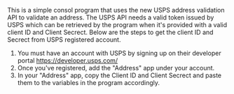 This is a simple consol program that uses the new USPS address validation API to validate an address.
The USPS API needs a valid token issued by USPS which can be retrieved by the program when it's provided with a valid client ID and Client Secrect. Below are the steps to get the client ID and Secrect from USPS registered account.
  1. You must have an account with USPS by signing up on their developer portal https://developer.usps.com/
  2. Once you've registered, add the "Address" app under your account.
  3. In your "Address" app, copy the Client ID and Client Secrect and paste them to the variables in the program accordingly.

